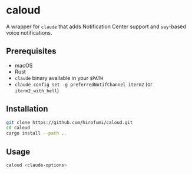 # caloud

A wrapper for `claude` that adds Notification Center support and `say`-based voice notifications.

## Prerequisites

- macOS
- Rust
- `claude` binary available in your `$PATH`
- `claude config set -g preferredNotifChannel iterm2` (or `iterm2_with_bell`)

## Installation

```bash
git clone https://github.com/hirofumi/caloud.git
cd caloud
cargo install --path .
```

## Usage

```bash
caloud <claude-options>
```
